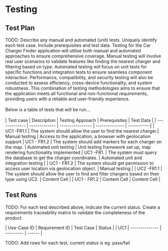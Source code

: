 # Testing

## Test Plan
TODO: Describe any manual and automated (unit) tests. Uniquely identify each test case. Include prerequisites and test data.
Testing for the Car Charger Finder application will utilise both manual and automated approaches to ensure comprehensive coverage. Manual testing will involve real user scenarios to validate features like finding the nearest charger and filtering based on type. Automated testing will focus on unit tests for specific functions and integration tests to ensure seamless component interaction. Performance, compatibility, and security testing will also be conducted to assess efficiency, cross-device functionality, and system robustness. This combination of testing methodologies aims to ensure that the application meets all functional and non-functional requirements, providing users with a reliable and user-friendly experience.<br>
<br>
Below is a table of tests that will be run...<br>
<br>
| Test case     | Description   | Testing Approach | Prerequisites  | Test Data  |
| ------------- | ------------- | ---------------- | -------------- | -----------|
| UC1 -FR1.1    | The system should allow the user to find the nearest charger.| Manual testing | Access to the application, a browser with geolocation support
| UC1 - FR1.2   | The system should add markers for each charger on the map. | Automated unit testing  | Unit testing framework set up, map rendering functionality implemented
| UC1 -FR1.    | The system must query the database to get the charger coordinates.  | Automated unit and integration testing |
| UC1 - FR1.2   | The system should get permission to access user location via geolocation object. | Manual testing     |
| UC2 -FR1.1    | The system should allow the user to find and filter chargers based on their type using UC2.  | Content Cell     |
| UC1 - FR1.2   | Content Cell  | Content Cell     |
## Test Runs
TODO: For each test described above, indicate the current status. 
Create a requirements traceability matrix to validate the completeness of the product.

| Use-Case ID | Requirement ID | Test Case | Status |
| UC1         | -------------- | --------- | ------ |

TODO: Add rows for each test, current status is eg. pass/fail
